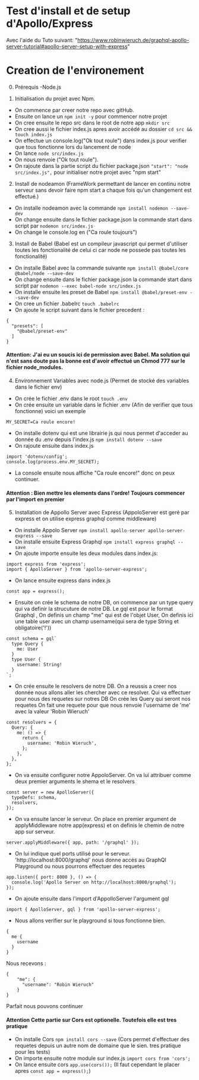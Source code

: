 # Test d'install et de setup d'Apollo/Express
Avec l'aide du Tuto suivant: "https://www.robinwieruch.de/graphql-apollo-server-tutorial#apollo-server-setup-with-express"
# Creation de l'environement
0. Prérequis
-Node.js

1. Initialisation du projet avec Npm.
- On commence par creer notre repo avec gitHub. 
- Ensuite on lance un ```npm init -y``` pour commencer notre projet
- On cree ensuite le repo src dans le root de notre app ```mkdir src```
- On cree aussi le fichier index.js apres avoir accédé au dossier ```cd src && touch index.js```
- On effectue un console.log("Ok tout roule") dans index.js pour verifier que tous fonctionne lors du lancement de node
- On lance ```node src/index.js```
- On nous renvoie ("Ok tout roule").
- On rajoute dans la partie script du fichier package.json ```"start": "node src/index.js",``` pour initialiser notre projet avec "npm start"

2. Install de nodeamon
(FrameWork permettant de lancer en continu notre serveur sans devoir faire npm start a chaque fois qu'un changement est effectué.)
- On installe nodeamon avec la commande ```npm install nodemon --save-dev```
- On change ensuite dans le fichier package.json la commande start dans script par ```nodemon src/index.js```
- On change le console.log en ("Ca roule toujours")

3. Install de Babel
(Babel est un compileur javascript qui permet d'utiliser toutes les fonctionalité de celui ci car node ne possede pas toutes les fonctionalité)
- On installe Babel avec la commande suivante ```npm install @babel/core @babel/node --save-dev```
- On change ensuite dans le fichier package.json la commande start dans script par ```nodemon --exec babel-node src/index.js```
- On installe ensuite les preset de Babel ```npm install @babel/preset-env --save-dev```
- On cree un fichier .babelrc ```touch .babelrc```
- On ajoute le script suivant dans le fichier precedent :
```
{
  "presets": [
    "@babel/preset-env"
  ]
}
```
#### Attention: J'ai eu un soucis ici de permission avec Babel. Ma solution qui n'est sans doute pas la bonne est d'avoir effectué un Chmod 777 sur le fichier node_modules.

4. Environnement Variables avec node.js 
(Permet de stocké des variables dans le fichier env)
- On crée le fichier .env dans le root ```touch .env```
- On crée ensuite un variable dans le fichier .env (Afin de verifier que tous fonctionne) voici un exemple
```
MY_SECRET=Ca roule encore!
```
- On installe dotenv qui est une librairie js qui nous permet d'acceder au donnée du .env depuis l'index.js ```npm install dotenv --save```
- On rajoute ensuite dans index.js
```
import 'dotenv/config';
console.log(process.env.MY_SECRET);
```
- La console ensuite nous affiche "Ca roule encore!" donc on peux continuer.
#### Attention : Bien mettre les elements dans l'ordre! Toujours commencer par l'import en premier

5. Installation de Appollo Server avec Express
(AppoloServer est geré par express et on utilise express graphql comme middleware)
- On installe Appolo Server ```npm install apollo-server apollo-server-express --save```
- On installe ensuite Express Graphql ```npm install express graphql --save```
- On ajoute importe ensuite les deux modules dans index.js:
```
import express from 'express';
import { ApolloServer } from 'apollo-server-express';
```
- On lance ensuite express dans index.js
```
const app = express();
```
- Ensuite on crée le schema de notre DB, on commence par un type query qui va definir la strucuture de notre DB. Le gql est pour le format Graphql ,
On definis un champ "me" qui est de l'objet User,
On definis ici une table user avec un champ username(qui sera de type String et obligatoire('!'))
```
const schema = gql`
  type Query {
    me: User
  }
  type User {
    username: String!
  }
`;
```
- On crée ensuite le resolvers de notre DB. On a reussis a creer nos donnée nous allons aller les chercher avec ce resolver. Qui va effectuer pour nous des requetes sur notres DB
On crée les Query qui seront nos requetes
On fait une requete pour que nous renvoie l'username de 'me' avec la valeur 'Robin Wieruch'
```
const resolvers = {
  Query: {
    me: () => {
      return {
        username: 'Robin Wieruch',
      };
    },
  },
};
```
- On va ensuite configurer notre AppoloServer. On va lui attribuer comme deux premier arguments le shema et le resolvers
```
const server = new ApolloServer({
  typeDefs: schema,
  resolvers,
});
```
- On va ensuite lancer le serveur. On place en premier argument de applyMiddleware notre app(express) et on definis le chemin de notre app sur serveur.
```
server.applyMiddleware({ app, path: '/graphql' });
```
- On lui indique quel ports utilisé pour le serveur. 'http://localhost:8000/graphql' nous donne accés au GraphQl Playground ou nous pourrons effectuer des requetes
```
app.listen({ port: 8000 }, () => {
  console.log('Apollo Server on http://localhost:8000/graphql');
});
```
- On ajoute ensuite dans l'import d'AppolloServer l'argument gql 
```
import { ApolloServer, gql } from 'apollo-server-express';
```

- Nous allons verifier sur le playground si tous fonctionne bien.
```
{
  me {
    username
  }
}
```
Nous recevons :
```
{
    "me": {
      "username": "Robin Wieruch"
    }
}
```
Parfait nous pouvons continuer

#### Attention Cette partie sur Cors est optionelle. Toutefois elle est tres pratique
- On installe Cors ```npm install cors --save```
(Cors permet d'effectuer des requetes depuis un autre nom de domaine que le sien. tres pratique pour les tests)
- On importe ensuite notre module sur index.js ```import cors from 'cors';```
- On lance ensuite cors ```app.use(cors());```
(Il faut cependant le placer apres ```const app = express();```)
